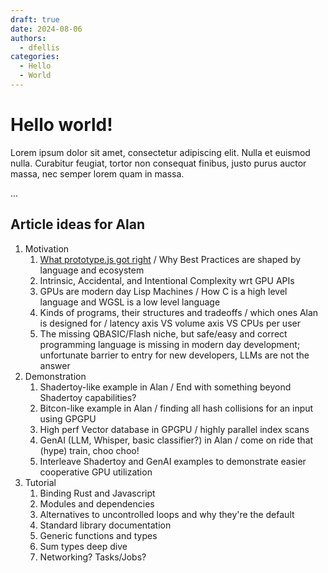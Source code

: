 ```yaml
---
draft: true 
date: 2024-08-06 
authors:
  - dfellis
categories:
  - Hello
  - World
---
```


# Hello world!

Lorem ipsum dolor sit amet, consectetur adipiscing elit. Nulla et euismod
nulla. Curabitur feugiat, tortor non consequat finibus, justo purus auctor
massa, nec semper lorem quam in massa.

<!-- more -->
...

## Article ideas for Alan

1.  Motivation
    1. [What prototype.js got right](./prototype_was_right.md) / Why Best Practices are shaped by language and ecosystem
    2. Intrinsic, Accidental, and Intentional Complexity wrt GPU APIs
    3. GPUs are modern day Lisp Machines / How C is a high level language and WGSL is a low level language
    4. Kinds of programs, their structures and tradeoffs / which ones Alan is designed for / latency axis VS volume axis VS CPUs per user
    5. The missing QBASIC/Flash niche, but safe/easy and correct programming language is missing in modern day development; unfortunate barrier to entry for new developers, LLMs are not the answer
2.  Demonstration
    1. Shadertoy-like example in Alan / End with something beyond Shadertoy capabilities?
    2. Bitcon-like example in Alan / finding all hash collisions for an input using GPGPU
    3. High perf Vector database in GPGPU / highly parallel index scans
    4. GenAI (LLM, Whisper, basic classifier?) in Alan / come on ride that (hype) train, choo choo!
    5. Interleave Shadertoy and GenAI examples to demonstrate easier cooperative GPU utilization
3.  Tutorial
    1. Binding Rust and Javascript
    2. Modules and dependencies
    3. Alternatives to uncontrolled loops and why they're the default
    4. Standard library documentation
    5. Generic functions and types
    6. Sum types deep dive
    7. Networking? Tasks/Jobs?
